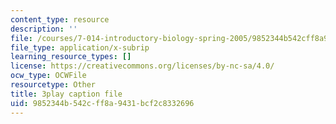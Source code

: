 ```yaml
---
content_type: resource
description: ''
file: /courses/7-014-introductory-biology-spring-2005/9852344b542cff8a9431bcf2c8332696_BhS5s1T1as8.srt
file_type: application/x-subrip
learning_resource_types: []
license: https://creativecommons.org/licenses/by-nc-sa/4.0/
ocw_type: OCWFile
resourcetype: Other
title: 3play caption file
uid: 9852344b-542c-ff8a-9431-bcf2c8332696
---
```

